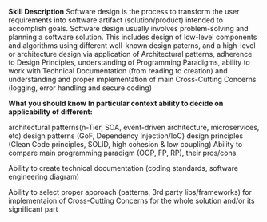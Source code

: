 **Skill Description**
Software design is the process to transform the user requirements into software artifact (solution/product) intended to accomplish goals. Software design usually involves problem-solving and planning a software solution. This includes design of low-level components and algorithms using different well-known design paterns, and a high-level or architecture design via application of Architectural patterns, adherence to Design Principles, understanding of Programming Paradigms, ability to work with Technical Documentation (from reading to creation) and understanding and proper implementation of main Cross-Cutting Concerns (logging, error handling and secure coding)

**What you should know**
**In  particular context ability to decide on applicability of different:**

architectural patterns(n-Tier, SOA, event-driven architecture, microservices, etc) 
design patterns (GoF, Dependency Injection/IoC) 
design principles (Clean Code principles, SOLID, high cohesion & low coupling)
Ability to compare main programming paradigm (OOP, FP, RP), their pros/cons

Ability to create technical documentation (coding standards, software engineering diagram)

Ability to select proper approach (patterns, 3rd party libs/frameworks) for implementaion of Cross-Cutting Concerns for the whole solution and/or its significant part